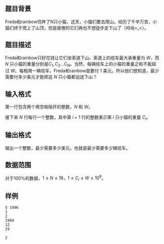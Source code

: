 ## 题目背景

Freda和rainbow饲养了N只小猫，这天，小猫们要去爬山。经历了千辛万苦，小猫们终于爬上了山顶，但是疲倦的它们再也不想徒步走下山了（呜咕>_<）。

## 题目描述

Freda和rainbow只好花钱让它们坐索道下山。索道上的缆车最大承重量为 $W$，而 $N$ 只小猫的重量分别是$C_1,C_2 ... C_N$。当然，每辆缆车上的小猫的重量之和不能超过 $W$。每租用一辆缆车，Freda和rainbow就要付 $1$ 美元，所以他们想知道，最少需要付多少美元才能把这 $N$ 只小猫都运送下山？


## 输入格式

第一行包含两个用空格隔开的整数，$N$ 和 $W$。

接下来 $N$ 行每行一个整数，其中第 $i+1$ 行的整数表示第 $i$ 只小猫的重量 $C_i$。


## 输出格式

输出一个整数，最少需要多少美元，也就是最少需要多少辆缆车。


## 数据范围

对于100%的数据，$1 \leq N \leq 18，1 \leq C_i \leq W \leq 10^8$。


## 样例

```input1
5 1996
1
2
1994
12
29
```

```output1
2
```

